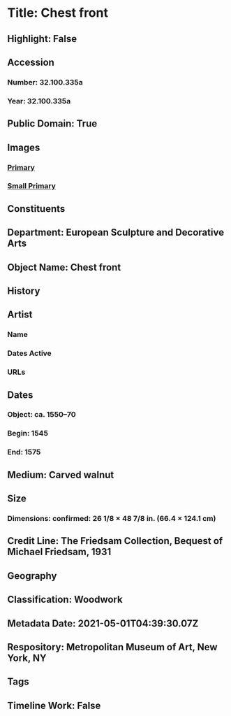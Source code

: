 # Title: Chest front
## Highlight: False
## Accession
### Number: 32.100.335a
### Year: 32.100.335a
## Public Domain: True
## Images
### [Primary](https://images.metmuseum.org/CRDImages/es/original/LC-32_100_335a-001.jpg)
### [Small Primary](https://images.metmuseum.org/CRDImages/es/web-large/LC-32_100_335a-001.jpg)
## Constituents
## Department: European Sculpture and Decorative Arts
## Object Name: Chest front
## History
## Artist
### Name
### Dates Active
### URLs
## Dates
### Object: ca. 1550–70
### Begin: 1545
### End: 1575
## Medium: Carved walnut
## Size
### Dimensions: confirmed: 26 1/8 × 48 7/8 in. (66.4 × 124.1 cm)
## Credit Line: The Friedsam Collection, Bequest of Michael Friedsam, 1931
## Geography
## Classification: Woodwork
## Metadata Date: 2021-05-01T04:39:30.07Z
## Respository: Metropolitan Museum of Art, New York, NY
## Tags
## Timeline Work: False